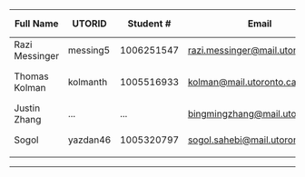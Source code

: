 | Full Name | UTORID | Student # | Email | Best Way to Contact | Github Username |
|-----------|--------|------------|-------|---------------------|------------------|
|Razi Messinger           |messing5        |1006251547 |razi.messinger@mail.utoronto.ca |email  |     rayyar207        |
|Thomas Kolman       | kolmanth    | 1005516933   | kolman@mail.utoronto.ca      | Email or Discord or 2267003966                    |   not-the-tom               |
|Justin Zhang           |    ...    |    ...        |  bingmingzhang@mail.utoronto.ca     |    Email              |        ...          |
|Sogol           |     yazdan46  |      1005320797   |      sogol.sahebi@mail.utoronto.ca|       email or 4379831260          |         yazdan46         |
|           |        |            |       |                     |                  |

---

